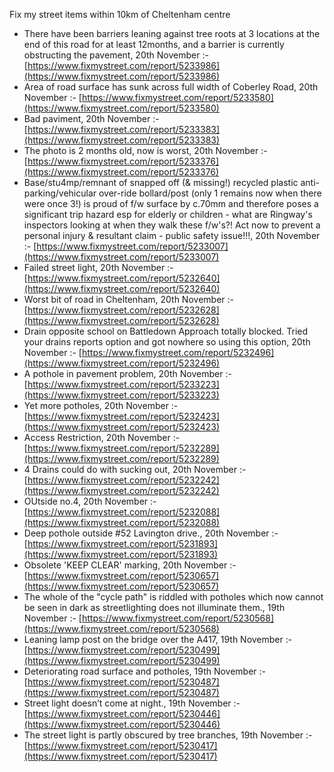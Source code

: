 Fix my street items within 10km of Cheltenham centre

<!-- fix_marker starts -->

- There have been barriers leaning against tree roots at 3 locations at the end of this road for at least 12months, and a barrier is currently obstructing the pavement, 20th November :- [https://www.fixmystreet.com/report/5233986](https://www.fixmystreet.com/report/5233986)
- Area of road surface has sunk across full width of Coberley Road, 20th November :- [https://www.fixmystreet.com/report/5233580](https://www.fixmystreet.com/report/5233580)
- Bad paviment, 20th November :- [https://www.fixmystreet.com/report/5233383](https://www.fixmystreet.com/report/5233383)
- The photo is 2 months old, now is worst, 20th November :- [https://www.fixmystreet.com/report/5233376](https://www.fixmystreet.com/report/5233376)
- Base/stu4mp/remnant of snapped off (& missing!) recycled plastic anti-parking/vehicular over-ride bollard/post (only 1 remains now when there were once 3!) is proud of f/w surface by c.70mm and therefore poses a significant trip hazard esp for elderly or children - what are Ringway's inspectors looking at when they walk these f/w's?! Act now to prevent a personal injury & resultant claim - public safety issue!!!, 20th November :- [https://www.fixmystreet.com/report/5233007](https://www.fixmystreet.com/report/5233007)
- Failed street light, 20th November :- [https://www.fixmystreet.com/report/5232640](https://www.fixmystreet.com/report/5232640)
- Worst bit of road in Cheltenham, 20th November :- [https://www.fixmystreet.com/report/5232628](https://www.fixmystreet.com/report/5232628)
- Drain opposite school on Battledown Approach totally blocked. Tried your drains reports option and got nowhere so using this option, 20th November :- [https://www.fixmystreet.com/report/5232496](https://www.fixmystreet.com/report/5232496)
- A pothole in pavement problem, 20th November :- [https://www.fixmystreet.com/report/5233223](https://www.fixmystreet.com/report/5233223)
- Yet more potholes, 20th November :- [https://www.fixmystreet.com/report/5232423](https://www.fixmystreet.com/report/5232423)
- Access Restriction, 20th November :- [https://www.fixmystreet.com/report/5232289](https://www.fixmystreet.com/report/5232289)
- 4 Drains could do with sucking out, 20th November :- [https://www.fixmystreet.com/report/5232242](https://www.fixmystreet.com/report/5232242)
- OUtside no.4, 20th November :- [https://www.fixmystreet.com/report/5232088](https://www.fixmystreet.com/report/5232088)
- Deep pothole outside #52 Lavington drive., 20th November :- [https://www.fixmystreet.com/report/5231893](https://www.fixmystreet.com/report/5231893)
- Obsolete 'KEEP CLEAR' marking, 20th November :- [https://www.fixmystreet.com/report/5230657](https://www.fixmystreet.com/report/5230657)
- The whole of the "cycle path" is riddled with potholes which now cannot be seen in dark as streetlighting does not illuminate them., 19th November :- [https://www.fixmystreet.com/report/5230568](https://www.fixmystreet.com/report/5230568)
- Leaning lamp post on the bridge over the A417, 19th November :- [https://www.fixmystreet.com/report/5230499](https://www.fixmystreet.com/report/5230499)
- Deteriorating road surface and potholes, 19th November :- [https://www.fixmystreet.com/report/5230487](https://www.fixmystreet.com/report/5230487)
- Street light doesn’t come at night., 19th November :- [https://www.fixmystreet.com/report/5230446](https://www.fixmystreet.com/report/5230446)
- The street light is partly obscured by tree branches, 19th November :- [https://www.fixmystreet.com/report/5230417](https://www.fixmystreet.com/report/5230417)

<!-- fix_marker ends -->